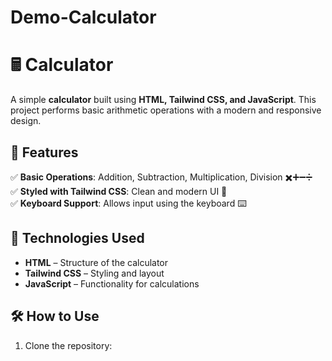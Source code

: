# Demo-Calculator
  
# 🖩 Calculator     

A simple **calculator** built using **HTML, Tailwind CSS, and JavaScript**. This project performs basic arithmetic operations with a modern and responsive design.  

## 🚀 Features   
✅ **Basic Operations**: Addition, Subtraction, Multiplication, Division ✖️➕➖➗  
✅ **Styled with Tailwind CSS**: Clean and modern UI 🎨  
✅ **Keyboard Support**: Allows input using the keyboard ⌨️  

## 📂 Technologies Used  
- **HTML** – Structure of the calculator  
- **Tailwind CSS** – Styling and layout  
- **JavaScript** – Functionality for calculations  


## 🛠️ How to Use  
1. Clone the repository:  
   
